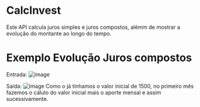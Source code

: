 # CalcInvest
Este API calcula juros simples e juros compostos, alémm de mostrar a evolução do montante ao longo do tempo.

# Exemplo Evolução Juros compostos
Entrada: 
![image](https://github.com/user-attachments/assets/59c2004f-d1be-4aad-a63a-8106124e6ac2)


Saida:
![image](https://github.com/user-attachments/assets/6096b1e0-bdf8-4fd2-9d4b-72538042f8c6)
Como o já tinhamos o valor inicial  de 1500, no primeiro mês fazemos o cálulo do valor inicial mais o aporte mensal e assim sucessivamente.
